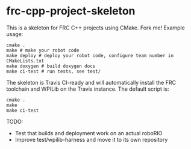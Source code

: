 # frc-cpp-project-skeleton
This is a skeleton for FRC C++ projects using CMake.  Fork me!  Example usage:
```
cmake .
make # make your robot code
make deploy # deploy your robot code, configure team number in CMakeLists.txt
make doxygen # build doxygen docs
make ci-test # run tests, see test/
```

The skeleton is Travis CI-ready and will automatically install the FRC toolchain and WPILib on the Travis instance.  The default script is:
```
cmake .
make
make ci-test
```  

TODO:
* Test that builds and deployment work on an actual roboRIO
* Improve test/wpilib-harness and move it to its own repository